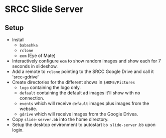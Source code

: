 # SRCC Slide Server

## Setup
- Install
  - `babashka`
  - `rclone`
  - `eom` (Eye of Mate)
- Interactively configure `eom` to show random images
  and show each for 7 seconds in slideshow.
- Add a remote to `rclone` pointing to the SRCC Google Drive
  and call it 'srcc-gdrive'
- Create directories for the different shows in `$HOME/Pictures`
  - `logo` containing the logo only.
  - `default` containing the default ad images it'll show with no connection.
  - `events` which will receive `default` images plus images from the website.
  - `gdrive` which will receive images from the Google Drivea.
- Copy `slide-server.bb` into the home directory.
- Setup the desktop environment to autostart `bb slide-server.bb` upon login.

